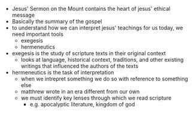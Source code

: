 
- Jesus' Sermon on the Mount contains the heart of jesus' ethical message
- Basically the summary of the gospel
- to understand how we can interpret jesus' teachings for us today, we need important tools
	- exegesis 
	- hermeneutics
- exegesis is the study of scripture texts in their original context
	- looks at language, historical context, traditions, and other existing writings that influenced the authors of the texts
- hermeneutics is the task of interpretation
	- when we intrepret something we do so with reference to something else
	- matthrew wrote in an era different from our own
	- we must identify key lenses through which we read scripture
		- e.g. apocalyptic literature, kingdom of god